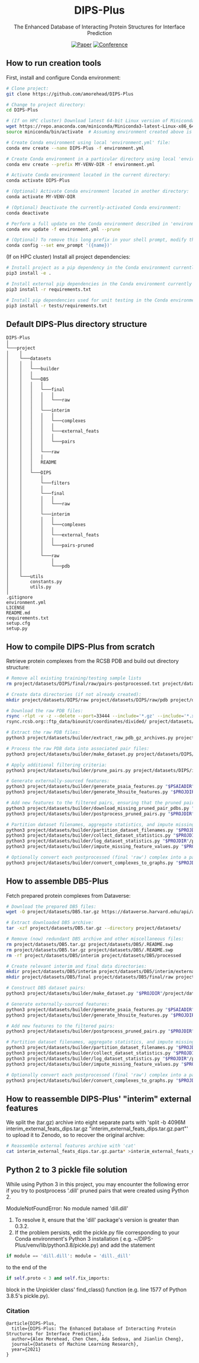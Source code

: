 <div align="center">

# DIPS-Plus

The Enhanced Database of Interacting Protein Structures for Interface Prediction

[![Paper](http://img.shields.io/badge/paper-arxiv.1001.2234-B31B1B.svg)](https://www.nature.com/articles/nature14539)
[![Conference](http://img.shields.io/badge/NeurIPS-2021-4b44ce.svg)](https://papers.nips.cc/book/advances-in-neural-information-processing-systems-35-2021)

</div>

## How to run creation tools

First, install and configure Conda environment:

```bash
# Clone project:
git clone https://github.com/amorehead/DIPS-Plus

# Change to project directory:
cd DIPS-Plus

# (If on HPC cluster) Download latest 64-bit Linux version of Miniconda and activate it:
wget https://repo.anaconda.com/miniconda/Miniconda3-latest-Linux-x86_64.sh  # Specify install directory
source miniconda/bin/activate  # Assuming environment created above is called 'miniconda'

# Create Conda environment using local 'environment.yml' file:
conda env create --name DIPS-Plus -f environment.yml

# Create Conda environment in a particular directory using local 'environment.yml' file:
conda env create --prefix MY-VENV-DIR -f environment.yml

# Activate Conda environment located in the current directory:
conda activate DIPS-Plus

# (Optional) Activate Conda environment located in another directory:
conda activate MY-VENV-DIR

# (Optional) Deactivate the currently-activated Conda environment:
conda deactivate

# Perform a full update on the Conda environment described in 'environment.yml':
conda env update -f environment.yml --prune

# (Optional) To remove this long prefix in your shell prompt, modify the env_prompt setting in your .condarc file with:
conda config --set env_prompt '({name})'
 ```

(If on HPC cluster) Install all project dependencies:

```bash
# Install project as a pip dependency in the Conda environment currently activated:
pip3 install -e .

# Install external pip dependencies in the Conda environment currently activated:
pip3 install -r requirements.txt

# Install pip dependencies used for unit testing in the Conda environment currently activated:
pip3 install -r tests/requirements.txt
 ```

## Default DIPS-Plus directory structure

```
DIPS-Plus
│
└───project
│    │
│    └───datasets
│    │   │
│    │   └───builder
│    │   │
│    │   └───DB5
│    │   │   │
│    │   │   └───final
│    │   │   │   │
│    │   │   │   └───raw
│    │   │   │
│    │   │   └───interim
│    │   │   │   │
│    │   │   │   └───complexes
│    │   │   │   │
│    │   │   │   └───external_feats
│    │   │   │   │
│    │   │   │   └───pairs
│    │   │   │
│    │   │   └───raw
│    │   │   │
│    │   │   README
│    │   │
│    │   └───DIPS
│    │       │
│    │       └───filters
│    │       │
│    │       └───final
│    │       │   │
│    │       │   └───raw
│    │       │
│    │       └───interim
│    │       │   │
│    │       │   └───complexes
│    │       │   │
│    │       │   └───external_feats
│    │       │   │
│    │       │   └───pairs-pruned
│    │       │
│    │       └───raw
│    │           │
│    │           └───pdb
│    │
│    └───utils
│        constants.py
│        utils.py
│
.gitignore
environment.yml
LICENSE
README.md
requirements.txt
setup.cfg
setup.py
```

## How to compile DIPS-Plus from scratch

Retrieve protein complexes from the RCSB PDB and build out directory structure:

```bash
# Remove all existing training/testing sample lists
rm project/datasets/DIPS/final/raw/pairs-postprocessed.txt project/datasets/DIPS/final/raw/pairs-postprocessed-train.txt project/datasets/DIPS/final/raw/pairs-postprocessed-val.txt project/datasets/DIPS/final/raw/pairs-postprocessed-test.txt

# Create data directories (if not already created):
mkdir project/datasets/DIPS/raw project/datasets/DIPS/raw/pdb project/datasets/DIPS/interim project/datasets/DIPS/interim/external_feats project/datasets/DIPS/final project/datasets/DIPS/final/raw project/datasets/DIPS/final/processed

# Download the raw PDB files:
rsync -rlpt -v -z --delete --port=33444 --include='*.gz' --include='*.xz' --include='*/' --exclude '*' \
rsync.rcsb.org::ftp_data/biounit/coordinates/divided/ project/datasets/DIPS/raw/pdb

# Extract the raw PDB files:
python3 project/datasets/builder/extract_raw_pdb_gz_archives.py project/datasets/DIPS/raw/pdb

# Process the raw PDB data into associated pair files:
python3 project/datasets/builder/make_dataset.py project/datasets/DIPS/raw/pdb project/datasets/DIPS/interim --num_cpus 28 --source_type rcsb --bound

# Apply additional filtering criteria:
python3 project/datasets/builder/prune_pairs.py project/datasets/DIPS/interim/pairs project/datasets/DIPS/filters project/datasets/DIPS/interim/pairs-pruned --num_cpus 28

# Generate externally-sourced features:
python3 project/datasets/builder/generate_psaia_features.py "$PSAIADIR" "$PROJDIR"/project/datasets/builder/psaia_config_file_dips.txt "$PROJDIR"/project/datasets/DIPS/raw/pdb "$PROJDIR"/project/datasets/DIPS/interim/parsed "$PROJDIR"/project/datasets/DIPS/interim/pairs-pruned "$PROJDIR"/project/datasets/DIPS/interim/external_feats --source_type rcsb
python3 project/datasets/builder/generate_hhsuite_features.py "$PROJDIR"/project/datasets/DIPS/interim/parsed "$PROJDIR"/project/datasets/DIPS/interim/pairs-pruned "$HHSUITE_DB" "$PROJDIR"/project/datasets/DIPS/interim/external_feats --num_cpu_jobs 4 --num_cpus_per_job 8 --num_iter 2 --source_type rcsb --write_file

# Add new features to the filtered pairs, ensuring that the pruned pairs' original PDB files are stored locally for DSSP:
python3 project/datasets/builder/download_missing_pruned_pair_pdbs.py "$PROJDIR"/project/datasets/DIPS/raw/pdb "$PROJDIR"/project/datasets/DIPS/interim/pairs-pruned --num_cpus 32 --rank "$1" --size "$2"
python3 project/datasets/builder/postprocess_pruned_pairs.py "$PROJDIR"/project/datasets/DIPS/raw/pdb "$PROJDIR"/project/datasets/DIPS/interim/pairs-pruned "$PROJDIR"/project/datasets/DIPS/interim/external_feats "$PROJDIR"/project/datasets/DIPS/final/raw --num_cpus 32

# Partition dataset filenames, aggregate statistics, and impute missing features
python3 project/datasets/builder/partition_dataset_filenames.py "$PROJDIR"/project/datasets/DIPS/final/raw --source_type rcsb --filter_by_atom_count True --max_atom_count 17500 --rank "$1" --size "$2"
python3 project/datasets/builder/collect_dataset_statistics.py "$PROJDIR"/project/datasets/DIPS/final/raw --rank "$1" --size "$2"
python3 project/datasets/builder/log_dataset_statistics.py "$PROJDIR"/project/datasets/DIPS/final/raw --rank "$1" --size "$2"
python3 project/datasets/builder/impute_missing_feature_values.py "$PROJDIR"/project/datasets/DIPS/final/raw --impute_atom_features False --num_cpus 32 --rank "$1" --size "$2"

# Optionally convert each postprocessed (final 'raw') complex into a pair of DGL graphs (final 'processed') with labels
python3 project/datasets/builder/convert_complexes_to_graphs.py "$PROJDIR"/project/datasets/DIPS/final/raw "$PROJDIR"/project/datasets/DIPS/final/processed --num_cpus 32 --edge_dist_cutoff 15.0 --edge_limit 5000 --self_loops True --rank "$1" --size "$2"
```

## How to assemble DB5-Plus

Fetch prepared protein complexes from Dataverse:

```bash
# Download the prepared DB5 files:
wget -O project/datasets/DB5.tar.gz https://dataverse.harvard.edu/api/access/datafile/:persistentId?persistentId=doi:10.7910/DVN/H93ZKK/BXXQCG

# Extract downloaded DB5 archive:
tar -xzf project/datasets/DB5.tar.gz --directory project/datasets/

# Remove (now) redundant DB5 archive and other miscellaneous files:
rm project/datasets/DB5.tar.gz project/datasets/DB5/.README.swp
rm project/datasets/DB5.tar.gz project/datasets/DB5/.README.swp
rm -rf project/datasets/DB5/interim project/datasets/DB5/processed

# Create relevant interim and final data directories:
mkdir project/datasets/DB5/interim project/datasets/DB5/interim/external_feats
mkdir project/datasets/DB5/final project/datasets/DB5/final/raw project/datasets/DB5/final/processed

# Construct DB5 dataset pairs:
python3 project/datasets/builder/make_dataset.py "$PROJDIR"/project/datasets/DB5/raw "$PROJDIR"/project/datasets/DB5/interim --num_cpus 32 --source_type db5 --unbound

# Generate externally-sourced features:
python3 project/datasets/builder/generate_psaia_features.py "$PSAIADIR" "$PROJDIR"/project/datasets/builder/psaia_config_file_db5.txt "$PROJDIR"/project/datasets/DB5/raw "$PROJDIR"/project/datasets/DB5/interim/parsed "$PROJDIR"/project/datasets/DB5/interim/parsed "$PROJDIR"/project/datasets/DB5/interim/external_feats --source_type db5
python3 project/datasets/builder/generate_hhsuite_features.py "$PROJDIR"/project/datasets/DB5/interim/parsed "$PROJDIR"/project/datasets/DB5/interim/parsed "$HHSUITE_DB" "$PROJDIR"/project/datasets/DB5/interim/external_feats --num_cpu_jobs 4 --num_cpus_per_job 8 --num_iter 2 --source_type db5 --write_file

# Add new features to the filtered pairs:
python3 project/datasets/builder/postprocess_pruned_pairs.py "$PROJDIR"/project/datasets/DB5/raw "$PROJDIR"/project/datasets/DB5/interim/pairs "$PROJDIR"/project/datasets/DB5/interim/external_feats "$PROJDIR"/project/datasets/DB5/final/raw --num_cpus 32 --source_type db5

# Partition dataset filenames, aggregate statistics, and impute missing features
python3 project/datasets/builder/partition_dataset_filenames.py "$PROJDIR"/project/datasets/DB5/final/raw --source_type db5 --rank "$1" --size "$2"
python3 project/datasets/builder/collect_dataset_statistics.py "$PROJDIR"/project/datasets/DB5/final/raw --rank "$1" --size "$2"
python3 project/datasets/builder/log_dataset_statistics.py "$PROJDIR"/project/datasets/DB5/final/raw --rank "$1" --size "$2"
python3 project/datasets/builder/impute_missing_feature_values.py "$PROJDIR"/project/datasets/DB5/final/raw --impute_atom_features False --num_cpus 32 --rank "$1" --size "$2"

# Optionally convert each postprocessed (final 'raw') complex into a pair of DGL graphs (final 'processed') with labels
python3 project/datasets/builder/convert_complexes_to_graphs.py "$PROJDIR"/project/datasets/DB5/final/raw "$PROJDIR"/project/datasets/DB5/final/processed --num_cpus 32 --edge_dist_cutoff 15.0 --edge_limit 5000 --self_loops True --rank "$1" --size "$2"
```

## How to reassemble DIPS-Plus' "interim" external features

We split the (tar.gz) archive into eight separate parts with
'split -b 4096M interim_external_feats_dips.tar.gz "interim_external_feats_dips.tar.gz.part"'
to upload it to Zenodo, so to recover the original archive:

```bash
# Reassemble external features archive with 'cat'
cat interim_external_feats_dips.tar.gz.parta* >interim_external_feats_dips.tar.gz
```

## Python 2 to 3 pickle file solution

While using Python 3 in this project, you may encounter the following error if you try to postprocess '.dill' pruned
pairs that were created using Python 2.

ModuleNotFoundError: No module named 'dill.dill'

1. To resolve it, ensure that the 'dill' package's version is greater than 0.3.2.
2. If the problem persists, edit the pickle.py file corresponding to your Conda environment's Python 3 installation (
   e.g. ~/DIPS-Plus/venv/lib/python3.8/pickle.py) and add the statement

```python
if module == 'dill.dill': module = 'dill._dill'
```

to the end of the

```python
if self.proto < 3 and self.fix_imports:
```

block in the Unpickler class' find_class() function
(e.g. line 1577 of Python 3.8.5's pickle.py).

### Citation

```
@article{DIPS-Plus,
  title={DIPS-Plus: The Enhanced Database of Interacting Protein Structures for Interface Prediction},
  author={Alex Morehead, Chen Chen, Ada Sedova, and Jianlin Cheng},
  journal={Datasets of Machine Learning Research},
  year={2021}
}
```
